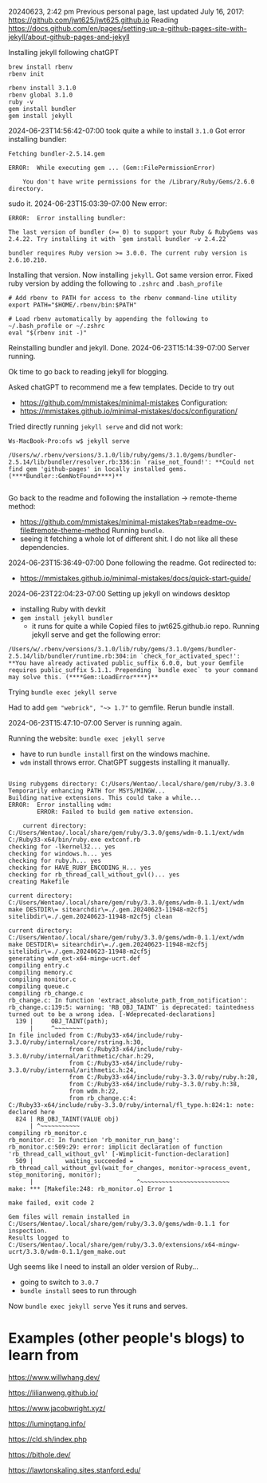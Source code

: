 20240623, 2:42 pm
Previous personal page, last updated July 16, 2017: https://github.com/jwt625/jwt625.github.io
Reading https://docs.github.com/en/pages/setting-up-a-github-pages-site-with-jekyll/about-github-pages-and-jekyll

Installing jekyll following chatGPT
```
brew install rbenv
rbenv init

rbenv install 3.1.0
rbenv global 3.1.0
ruby -v
gem install bundler
gem install jekyll
```

2024-06-23T14:56:42-07:00 took quite a while to install `3.1.0`
Got error installing bundler:
```
Fetching bundler-2.5.14.gem

ERROR:  While executing gem ... (Gem::FilePermissionError)

    You don't have write permissions for the /Library/Ruby/Gems/2.6.0 directory.
```
sudo it.
2024-06-23T15:03:39-07:00 New error:
```
ERROR:  Error installing bundler:

The last version of bundler (>= 0) to support your Ruby & RubyGems was 2.4.22. Try installing it with `gem install bundler -v 2.4.22`

bundler requires Ruby version >= 3.0.0. The current ruby version is 2.6.10.210.
```
Installing that version. Now installing `jekyll`.
Got same version error.
Fixed ruby version by adding the following to `.zshrc` and `.bash_profile`
```
# Add rbenv to PATH for access to the rbenv command-line utility
export PATH="$HOME/.rbenv/bin:$PATH"

# Load rbenv automatically by appending the following to ~/.bash_profile or ~/.zshrc
eval "$(rbenv init -)"

```
Reinstalling bundler and jekyll. Done.
2024-06-23T15:14:39-07:00 Server running.

Ok time to go back to reading jekyll for blogging.

Asked chatGPT to recommend me a few templates. Decide to try out 
- https://github.com/mmistakes/minimal-mistakes
Configuration:
- https://mmistakes.github.io/minimal-mistakes/docs/configuration/

Tried directly running `jekyll serve` and did not work:
```
Ws-MacBook-Pro:ofs w$ jekyll serve

/Users/w/.rbenv/versions/3.1.0/lib/ruby/gems/3.1.0/gems/bundler-2.5.14/lib/bundler/resolver.rb:336:in `raise_not_found!': **Could not find gem 'github-pages' in locally installed gems. (****Bundler::GemNotFound****)**


```

Go back to the readme and following the installation -> remote-theme method:
- https://github.com/mmistakes/minimal-mistakes?tab=readme-ov-file#remote-theme-method
Running `bundle`.
- seeing it fetching a whole lot of different shit. I do not like all these dependencies.

2024-06-23T15:36:49-07:00 Done following the readme. Got redirected to:
- https://mmistakes.github.io/minimal-mistakes/docs/quick-start-guide/

2024-06-23T22:04:23-07:00 Setting up jekyll on windows desktop
- installing Ruby with devkit
- `gem install jekyll bundler`
	- it runs for quite a while
Copied files to jwt625.github.io repo. Running jekyll serve and get the following error:
```
/Users/w/.rbenv/versions/3.1.0/lib/ruby/gems/3.1.0/gems/bundler-2.5.14/lib/bundler/runtime.rb:304:in `check_for_activated_spec!': **You have already activated public_suffix 6.0.0, but your Gemfile requires public_suffix 5.1.1. Prepending `bundle exec` to your command may solve this. (****Gem::LoadError****)**
```

Trying `bundle exec jekyll serve`

Had to add `gem "webrick", "~> 1.7"` to gemfile.
Rerun bundle install.

2024-06-23T15:47:10-07:00 Server is running again.

Running the website: `bundle exec jekyll serve`
- have to run `bundle install` first on the windows machine.
- `wdm` install throws error. ChatGPT suggests installing it manually.
```

Using rubygems directory: C:/Users/Wentao/.local/share/gem/ruby/3.3.0
Temporarily enhancing PATH for MSYS/MINGW...
Building native extensions. This could take a while...
ERROR:  Error installing wdm:
        ERROR: Failed to build gem native extension.

    current directory: C:/Users/Wentao/.local/share/gem/ruby/3.3.0/gems/wdm-0.1.1/ext/wdm
C:/Ruby33-x64/bin/ruby.exe extconf.rb
checking for -lkernel32... yes
checking for windows.h... yes
checking for ruby.h... yes
checking for HAVE_RUBY_ENCODING_H... yes
checking for rb_thread_call_without_gvl()... yes
creating Makefile

current directory: C:/Users/Wentao/.local/share/gem/ruby/3.3.0/gems/wdm-0.1.1/ext/wdm
make DESTDIR\= sitearchdir\=./.gem.20240623-11948-m2cf5j sitelibdir\=./.gem.20240623-11948-m2cf5j clean

current directory: C:/Users/Wentao/.local/share/gem/ruby/3.3.0/gems/wdm-0.1.1/ext/wdm
make DESTDIR\= sitearchdir\=./.gem.20240623-11948-m2cf5j sitelibdir\=./.gem.20240623-11948-m2cf5j
generating wdm_ext-x64-mingw-ucrt.def
compiling entry.c
compiling memory.c
compiling monitor.c
compiling queue.c
compiling rb_change.c
rb_change.c: In function 'extract_absolute_path_from_notification':
rb_change.c:139:5: warning: 'RB_OBJ_TAINT' is deprecated: taintedness turned out to be a wrong idea. [-Wdeprecated-declarations]
  139 |     OBJ_TAINT(path);
      |     ^~~~~~~~~
In file included from C:/Ruby33-x64/include/ruby-3.3.0/ruby/internal/core/rstring.h:30,
                 from C:/Ruby33-x64/include/ruby-3.3.0/ruby/internal/arithmetic/char.h:29,
                 from C:/Ruby33-x64/include/ruby-3.3.0/ruby/internal/arithmetic.h:24,
                 from C:/Ruby33-x64/include/ruby-3.3.0/ruby/ruby.h:28,
                 from C:/Ruby33-x64/include/ruby-3.3.0/ruby.h:38,
                 from wdm.h:22,
                 from rb_change.c:4:
C:/Ruby33-x64/include/ruby-3.3.0/ruby/internal/fl_type.h:824:1: note: declared here
  824 | RB_OBJ_TAINT(VALUE obj)
      | ^~~~~~~~~~~~
compiling rb_monitor.c
rb_monitor.c: In function 'rb_monitor_run_bang':
rb_monitor.c:509:29: error: implicit declaration of function 'rb_thread_call_without_gvl' [-Wimplicit-function-declaration]
  509 |         waiting_succeeded = rb_thread_call_without_gvl(wait_for_changes, monitor->process_event, stop_monitoring, monitor);
      |                             ^~~~~~~~~~~~~~~~~~~~~~~~~~
make: *** [Makefile:248: rb_monitor.o] Error 1

make failed, exit code 2

Gem files will remain installed in C:/Users/Wentao/.local/share/gem/ruby/3.3.0/gems/wdm-0.1.1 for inspection.
Results logged to C:/Users/Wentao/.local/share/gem/ruby/3.3.0/extensions/x64-mingw-ucrt/3.3.0/wdm-0.1.1/gem_make.out
```


Ugh seems like I need to install an older version of Ruby...
- going to switch to `3.0.7`
- `bundle install` sees to run through

Now `bundle exec jekyll serve`
Yes it runs and serves.

# Examples (other people's blogs) to learn from

https://www.willwhang.dev/

https://lilianweng.github.io/

https://www.jacobwright.xyz/

https://lumingtang.info/

https://cld.sh/index.php

https://bithole.dev/

https://lawtonskaling.sites.stanford.edu/
